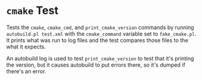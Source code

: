 # `cmake` Test

Tests the `cmake`, `cmake_cmd`, and `print_cmake_version` commands by running
`autobuild.pl test.xml` with the `cmake_command` variable set to
`fake_cmake.pl`.  It prints what was run to log files and the test compares
those files to the what it expects.

An autobuild log is used to test `print_cmake_version` to test that it's
printing the version, but it causes autobuild to put errors there, so it's
dumped if there's an error.
